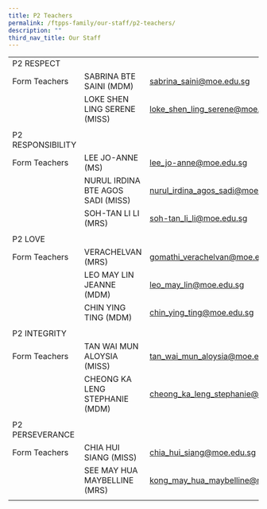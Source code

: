```yaml
---
title: P2 Teachers
permalink: /ftpps-family/our-staff/p2-teachers/
description: ""
third_nav_title: Our Staff
---
```

|  |  |  |
|---|---|---|
|  P2 RESPECT |  |  |
|  Form Teachers |  SABRINA BTE SAINI (MDM) |  [sabrina_saini@moe.edu.sg](mailto:sabrina_saini@moe.edu.sg) |
|   |  LOKE SHEN LING SERENE (MISS) |  [loke_shen_ling_serene@moe.edu.sg](mailto:loke_shen_ling_serene@moe.edu.sg) |
|  |  |  |
|  P2 RESPONSIBILITY |  |  |
|  Form Teachers |  LEE JO-ANNE (MS) |  [lee_jo-anne@moe.edu.sg](mailto:lee_jo-anne@moe.edu.sg) |
|  |  NURUL IRDINA BTE AGOS SADI (MISS) |  [nurul_irdina_agos_sadi@moe.edu.sg](mailto:nurul_irdina_agos_sadi@moe.edu.sg) |
|  |  SOH-TAN LI LI (MRS)  |  [soh-tan_li_li@moe.edu.sg](mailto:soh-tan_li_li@moe.edu.sg) |
|  |  |  |
|  P2 LOVE |  |  |
|  Form Teachers |  VERACHELVAN (MRS) |  [gomathi_verachelvan@moe.edu.sg](mailto:gomathi_verachelvan@moe.edu.sg) |
|  |  LEO MAY LIN JEANNE (MDM)  |  [leo_may_lin@moe.edu.sg](mailto:leo_may_lin@moe.edu.sg) |
|   |  CHIN YING TING (MDM)  |  [chin_ying_ting@moe.edu.sg](mailto:chin_ying_ting@moe.edu.sg) |
|   |   |   |
|  P2 INTEGRITY  |   |   |
|  Form Teachers |  TAN WAI MUN ALOYSIA (MISS) |  [tan_wai_mun_aloysia@moe.edu.sg](mailto:tan_wai_mun_aloysia@moe.edu.sg) |
|   |  CHEONG KA LENG STEPHANIE (MDM) |  [cheong_ka_leng_stephanie@moe.edu.sg](mailto:cheong_ka_leng_stephanie@moe.edu.sg) |
|   |   |   |
|  P2 PERSEVERANCE |   |   |
|  Form Teachers  |  CHIA HUI SIANG (MISS) |  [chia_hui_siang@moe.edu.sg](mailto:chia_hui_siang@moe.edu.sg) |
|   |  SEE MAY HUA MAYBELLINE (MRS)  |  [kong_may_hua_maybelline@moe.edu.sg](mailto:kong_may_hua_maybelline@moe.edu.sg) |
|   |   |   |